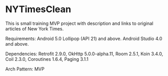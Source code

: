 # NYTimesClean

This is small training MVP project with description and links to original articles of New York Times.

Requirements:
Android 5.0 Lollipop (API 21) and above.
Android Studio 4.0 and above.

Dependencies:
Retrofit 2.9.0, 
OkHttp 5.0.0-alpha.11, 
Room 2.5.1, 
Koin 3.4.0, 
Coil 2.3.0, 
Coroutines 1.6.4, 
Paging 3.1.1

Arch Pattern: MVP
